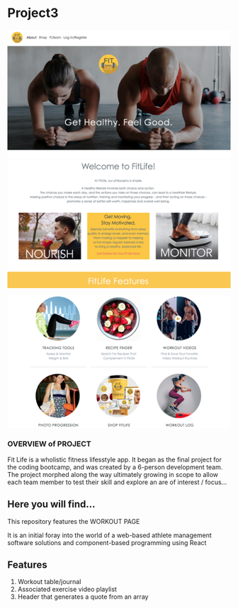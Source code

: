 # Project3

![Image of Jumbotron](https://github.com/pfrancis113/Project3/blob/master/FLJumbo.png)
<br>
![Image of Welcome](https://github.com/pfrancis113/Project3/blob/master/FLWelcome.png)

![Image of Welcome](https://github.com/pfrancis113/Project3/blob/master//FL6.png)

### OVERVIEW of PROJECT
Fit Life is a wholistic fitness lifesstyle app.  It began as the final project for the coding bootcamp, and was created by a 6-person development team. The project morphed along the way ultimately growing in scope to allow each team member to test their skill and explore an are of interest / focus...

## Here you will find...
This repository features the WORKOUT PAGE

It is an initial foray into the world of a web-based athlete management software solutions and component-based programming using React

## Features
1. Workout table/journal 
2. Associated exercise video playlist
2. Header that generates a quote from an array
